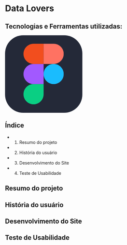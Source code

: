 # Data Lovers

## Tecnologias e Ferramentas utilizadas:
<svg xmlns="http://www.w3.org/2000/svg" width="256" height="256" fill="none" viewBox="0 0 256 256"><rect width="256" height="256" fill="#242938" rx="60"/><g clip-path="url(#clip0_4_180)"><path fill="#0ACF83" d="M94.3467 228C112.747 228 127.68 213.067 127.68 194.667V161.333H94.3467C75.9467 161.333 61.0133 176.267 61.0133 194.667C61.0133 213.067 75.9467 228 94.3467 228Z"/><path fill="#A259FF" d="M61.0133 128C61.0133 109.6 75.9467 94.6667 94.3467 94.6667H127.68V161.333H94.3467C75.9467 161.333 61.0133 146.4 61.0133 128Z"/><path fill="#F24E1E" d="M61.0133 61.3333C61.0133 42.9333 75.9467 28 94.3467 28H127.68V94.6667H94.3467C75.9467 94.6667 61.0133 79.7333 61.0133 61.3333Z"/><path fill="#FF7262" d="M127.68 28H161.013C179.413 28 194.347 42.9333 194.347 61.3333C194.347 79.7333 179.413 94.6667 161.013 94.6667H127.68V28Z"/><path fill="#1ABCFE" d="M194.347 128C194.347 146.4 179.413 161.333 161.013 161.333C142.613 161.333 127.68 146.4 127.68 128C127.68 109.6 142.613 94.6667 161.013 94.6667C179.413 94.6667 194.347 109.6 194.347 128Z"/></g><defs><clipPath id="clip0_4_180"><rect width="133.36" height="200" fill="#fff" transform="translate(61 28)"/></clipPath></defs></svg>
## Índice
* 1. Resumo do projeto
* 2. História do usuário
* 3. Desenvolvimento do Site
* 4. Teste de Usabilidade

## Resumo do projeto 

## História do usuário 

## Desenvolvimento do Site 

## Teste de Usabilidade 

